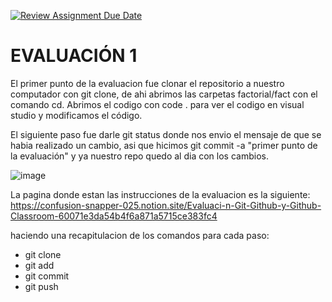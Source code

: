 [![Review Assignment Due Date](https://classroom.github.com/assets/deadline-readme-button-24ddc0f5d75046c5622901739e7c5dd533143b0c8e959d652212380cedb1ea36.svg)](https://classroom.github.com/a/OCiOFRHX)
# EVALUACIÓN 1

El primer punto de la evaluacion fue clonar el repositorio a nuestro computador con git clone, de ahi abrimos las carpetas factorial/fact con el comando cd.
Abrimos el codigo con code . para ver el codigo en visual studio y modificamos el código. 

El siguiente paso fue darle git status donde nos envio el mensaje de que se habia realizado un cambio, asi que hicimos git commit -a "primer punto de la evaluación" y ya nuestro repo quedo al dia con los cambios.

![image](https://github.com/hacUPB/sc-control-version-Isagiraldoj/assets/140531453/d592e9c4-2b8a-4f3d-b868-7913be610fc8)

La pagina donde estan las instrucciones de la evaluacion es la siguiente:
https://confusion-snapper-025.notion.site/Evaluaci-n-Git-Github-y-Github-Classroom-60071e3da54b4f6a871a5715ce383fc4

haciendo una recapitulacion de los comandos para cada paso:
 * git clone
 * git add
 * git commit
 * git push
 
